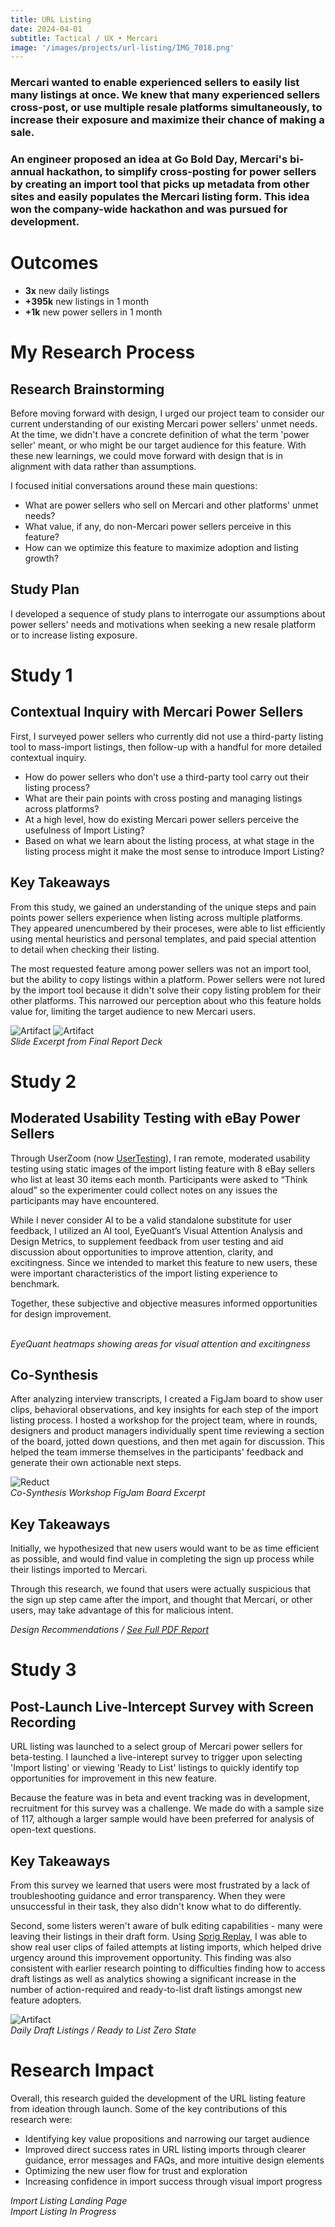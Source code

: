```yaml
---
title: URL Listing
date: 2024-04-01
subtitle: Tactical / UX • Mercari
image: '/images/projects/url-listing/IMG_7018.png'
---
```


### Mercari wanted to enable experienced sellers to easily list many listings at once. We knew that many experienced sellers cross-post, or use multiple resale platforms simultaneously, to increase their exposure and maximize their chance of making a sale.

### An engineer proposed an idea at Go Bold Day, Mercari's bi-annual hackathon, to simplify cross-posting for power sellers by creating an import tool that picks up metadata from other sites and easily populates the Mercari listing form. This idea won the company-wide hackathon and was pursued for development.

# Outcomes
* __3x__ new daily listings
* __+395k__ new listings in 1 month
* __+1k__ new power sellers in 1 month

# My Research Process

## Research Brainstorming

Before moving forward with design, I urged our project team to consider our current understanding of our existing Mercari power sellers' unmet needs. At the time, we didn't have a concrete definition of what the term 'power seller' meant, or who might be our target audience for this feature. With these new learnings, we could move forward with design that is in alignment with data rather than assumptions.

I focused initial conversations around these main questions: 
* What are power sellers who sell on Mercari and other platforms' unmet needs?
* What value, if any, do non-Mercari power sellers perceive in this feature? 
* How can we optimize this feature to maximize adoption and listing growth?

## Study Plan

I developed a sequence of study plans to interrogate our assumptions about power sellers' needs and motivations when seeking a new resale platform or to increase listing exposure.

# Study 1
## Contextual Inquiry with Mercari Power Sellers
First, I surveyed power sellers who currently did not use a third-party listing tool to mass-import listings, then follow-up with a handful for more detailed contextual inquiry. 

* How do power sellers who don’t use a third-party tool carry out their listing process? 
* What are their pain points with cross posting and managing listings across platforms?
* At a high level, how do existing Mercari power sellers perceive the usefulness of Import Listing?
* Based on what we learn about the listing process, at what stage in the listing process might it make the most sense to introduce Import Listing?

## Key Takeaways
From this study, we gained an understanding of the unique steps and pain points power sellers experience when listing across multiple platforms. They appeared unencumbered by their proceses, were able to list efficiently using mental heuristics and personal templates, and paid special attention to detail when checking their listing.

The most requested feature among power sellers was not an import tool, but the ability to copy listings within a platform. Power sellers were not lured by the import tool because it didn't solve their copy listing problem for their other platforms. This narrowed our perception about who this feature holds value for, limiting the target audience to new Mercari users.

<div class="gallery-box">
  <div class="gallery">
    <img src="/images/projects/url-listing/IMG_7033.png" B loading="lazy" alt="Artifact">
    <img src="/images/projects/url-listing/power-sellers-request.png" B loading="lazy" alt="Artifact">
  </div>
  <em>Slide Excerpt from Final Report Deck</em>
</div>

# Study 2
## Moderated Usability Testing with eBay Power Sellers

Through UserZoom (now [UserTesting](https://www.usertesting.com/platform/userzoom)), I ran remote, moderated usability testing using static images of the import listing feature with 8 eBay sellers who list at least 30 items each month. Participants were asked to “Think aloud” so the experimenter could collect notes on any issues the participants may have encountered.

While I never consider AI to be a valid standalone substitute for user feedback, I utilized an AI tool, EyeQuant’s Visual Attention Analysis and Design Metrics, to supplement feedback from user testing and aid discussion about opportunities to improve attention, clarity, and excitingness. Since we intended to market this feature to new users, these were important characteristics of the import listing experience to benchmark.

Together, these subjective and objective measures informed opportunities for design improvement.

<div class="gallery-box">
  <div class="gallery">
    <img src="/images/projects/url-listing/attention.png" B loading="lazy" alt="">
    <img src="/images/projects/url-listing/excitingness.png" B loading="lazy" alt="">
  </div>
  <em>EyeQuant heatmaps showing areas for visual attention and excitingness</em>
</div>

## Co-Synthesis
After analyzing interview transcripts, I created a FigJam board to show user clips, behavioral observations, and key insights for each step of the import listing process. I hosted a workshop for the project team, where in rounds, designers and product managers individually spent time reviewing a section of the board, jotted down questions, and then met again for discussion. This helped the team immerse themselves in the participants' feedback and generate their own actionable next steps.

<div class="gallery-box">
  <div class="gallery">
    <img src="/images/projects/url-listing/share-out-ebay.png" B loading="lazy" alt="Reduct">
  </div>
  <em>Co-Synthesis Workshop FigJam Board Excerpt</em>
</div>

## Key Takeaways
Initially, we hypothesized that new users would want to be as time efficient as possible, and would find value in completing the sign up process while their listings imported to Mercari. 

Through this research, we found that users were actually suspicious that the sign up step came after the import, and thought that Mercari, or other users, may take advantage of this for malicious intent.

<div class="gallery-box">
  <div class="gallery">
    <img src="/images/projects/url-listing/report/013.png" B loading="lazy" alt="">
  </div>
</div>

<div class="gallery-box">
  <div class="gallery">
    <img src="/images/projects/url-listing/report/018.png" B loading="lazy" alt="">
  </div>
</div>

<div class="gallery-box">
  <div class="gallery">
    <img src="/images/projects/url-listing/report/019.png" B loading="lazy" alt="">
  </div>
  <em>Design Recommendations / <a href="/images/projects/url-listing/report/report.pdf" target="_blank">See Full PDF Report</a></em>
</div>

# Study 3
## Post-Launch Live-Intercept Survey with Screen Recording

URL listing was launched to a select group of Mercari power sellers for beta-testing. I launched a live-interept survey to trigger upon selecting 'Import listing' or viewing 'Ready to List' listings to quickly identify top opportunities for improvement in this new feature.

Because the feature was in beta and event tracking was in development, recruitment for this survey was a challenge. We made do with a sample size of 117, although a larger sample would have been preferred for analysis of open-text questions.

## Key Takeaways
From this survey we learned that users were most frustrated by a lack of troubleshooting guidance and error transparency. When they were unsuccessful in their task, they also didn't know what to do differently.

Second, some listers weren't aware of bulk editing capabilities - many were leaving their listings in their draft form. Using [Sprig Replay](https://docs.sprig.com/docs/replays), I was able to show real user clips of failed attempts at listing imports, which helped drive urgency around this improvement opportunity. This finding was also consistent with earlier research pointing to difficulties finding how to access draft listings as well as analytics showing a significant increase in the number of action-required and ready-to-list draft listings amongst new feature adopters.

<div class="gallery-box">
  <div class="gallery">
    <img src="/images/projects/url-listing/daily-draft-items.png" B loading="lazy" alt="Artifact">
  </div>
  <em>Daily Draft Listings / Ready to List Zero State</em>
</div>

# Research Impact

Overall, this research guided the development of the URL listing feature from ideation through launch. Some of the key contributions of this research were:

* Identifying key value propositions and narrowing our target audience
* Improved direct success rates in URL listing imports through clearer guidance, error messages and FAQs, and more intuitive design elements
* Optimizing the new user flow for trust and exploration
* Increasing confidence in import success through visual import progress

<div class="gallery-box">
  <div class="gallery">
    <img src="/images/projects/url-listing/report/021.png" B loading="lazy" alt="">
  </div>
  <em>Import Listing Landing Page</em>
</div>

<div class="gallery-box">
  <div class="gallery">
    <img src="/images/projects/url-listing/report/022.png" B loading="lazy" alt="">
  </div>
  <em>Import Listing In Progress</em>
</div>
